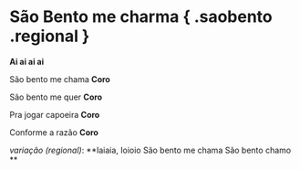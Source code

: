# São Bento me charma { .saobento .regional }

**Ai ai ai ai**

São bento me chama
**Coro**

São bento me quer
**Coro**

Pra jogar capoeira
**Coro**

Conforme a razão
**Coro**

*variação (regional)*:
**Iaiaia, Ioioio
São bento me chama
São bento chamo
**